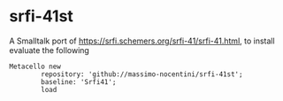 # srfi-41st
A Smalltalk port of https://srfi.schemers.org/srfi-41/srfi-41.html, to install evaluate the following
```smalltalk
Metacello new
        repository: 'github://massimo-nocentini/srfi-41st';
        baseline: 'Srfi41';
        load
```
